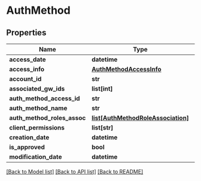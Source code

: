 # AuthMethod

## Properties
Name | Type | Description | Notes
------------ | ------------- | ------------- | -------------
**access_date** | **datetime** |  | [optional] 
**access_info** | [**AuthMethodAccessInfo**](AuthMethodAccessInfo.md) |  | [optional] 
**account_id** | **str** |  | [optional] 
**associated_gw_ids** | **list[int]** |  | [optional] 
**auth_method_access_id** | **str** |  | [optional] 
**auth_method_name** | **str** |  | [optional] 
**auth_method_roles_assoc** | [**list[AuthMethodRoleAssociation]**](AuthMethodRoleAssociation.md) |  | [optional] 
**client_permissions** | **list[str]** |  | [optional] 
**creation_date** | **datetime** |  | [optional] 
**is_approved** | **bool** |  | [optional] 
**modification_date** | **datetime** |  | [optional] 

[[Back to Model list]](../README.md#documentation-for-models) [[Back to API list]](../README.md#documentation-for-api-endpoints) [[Back to README]](../README.md)


